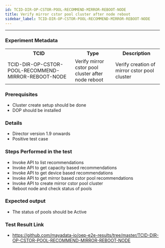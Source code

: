 ```yaml
---
id: TCID-DIR-OP-CSTOR-POOL-RECOMMEND-MIRROR-REBOOT-NODE
title: Verify mirror cstor pool cluster after node reboot
sidebar_label: TCID-DIR-OP-CSTOR-POOL-RECOMMEND-MIRROR-REBOOT-NODE
---
```

------

### Experiment Metadata

<table>
  <tr>
    <th> TCID </th>
    <th> Type </th>
    <th> Description </th>
  </tr>
  <tr>
    <td> TCID-DIR-OP-CSTOR-POOL-RECOMMEND-MIRROR-REBOOT-NODE </td>
    <td> Verify mirror cstor pool cluster after node reboot </td>
    <td> Verify creation of mirror cstor pool cluster </td>
  </tr>
</table>

### Prerequisites
- Cluster create setup should be done
- DOP should be installed

### Details
- Director version 1.9 onwards
- Positive test case

### Steps Performed in the test

- Invoke API to list recommendations
- Invoke API to get capacity based recommendations
- Invoke API to get device based recommendations
- Invoke API to get mirror based cstor pool recommendations
- Invoke API to create mirror cstor pool cluster
- Reboot node and check status of pools 

### Expected output

- The status of pools should be Active

### Test Result Link

- https://github.com/mayadata-io/oep-e2e-results/tree/master/TCID-DIR-OP-CSTOR-POOL-RECOMMEND-MIRROR-REBOOT-NODE